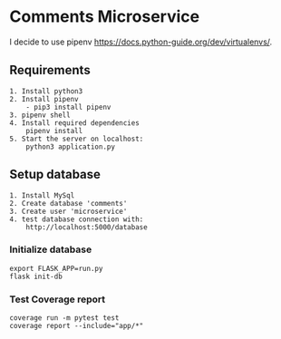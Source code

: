 # Comments Microservice

I decide to use pipenv https://docs.python-guide.org/dev/virtualenvs/.

## Requirements
    1. Install python3
    2. Install pipenv   
        - pip3 install pipenv
    3. pipenv shell
    4. Install required dependencies
        pipenv install
    5. Start the server on localhost: 
        python3 application.py

## Setup database
    1. Install MySql
    2. Create database 'comments'
    3. Create user 'microservice'
    4. test database connection with:
        http://localhost:5000/database
    

### Initialize database
    export FLASK_APP=run.py
    flask init-db

### Test Coverage report
    coverage run -m pytest test
    coverage report --include="app/*"

